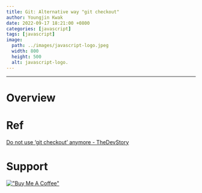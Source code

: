 ```yaml
---
title: Git: Alternative way "git checkout"
author: Youngjin Kwak
date: 2022-09-17 18:21:00 +0800
categories: [javascript]
tags: [javascript]
image:
  path: ../images/javascript-logo.jpeg
  width: 800
  height: 500
  alt: javascript-logo.
---
```

---
# Overview

# Ref
[Do not use ‘git checkout’ anymore - TheDevStory](https://medium.com/@materokatti/do-not-use-git-checkout-anymore-aa73c0a43c13)

# Support
[!["Buy Me A Coffee"](https://www.buymeacoffee.com/assets/img/custom_images/orange_img.png)](https://www.buymeacoffee.com/youngjinkwak)
